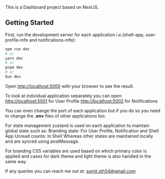 This is a Dashboard project based on NextJS.

## Getting Started

First, run the development server for each application i.e.(shell-app, user-profile-mfe and notifications-mfe):

```bash
npm run dev
# or
yarn dev
# or
pnpm dev
# or
bun dev
```

Open [http://localhost:5000](http://localhost:5000) with your browser to see the result.

To look at individual application separately you can open:
[http://localhost:5001](http://localhost:5001) for User Profile
[http://localhost:5002](http://localhost:5002) for Notifications

You can even change the port of each application but if you do so you need to change the **.env** files of other applications too.

For state management zustand is used on each application to maintain global state such as:
Branding state: For User Profile, Notification and Shell App
Unread counts: In Shell
Whereas other states are maintained locally and are synced using postMessage.

For branding CSS variables are used based on which primary color is applied and cases for dark theme and light theme is also handled in the same way.

If any queries you can reach me out at: [sumit.sth54@gmail.com](mailto:sumit.sth54@gmail.com)
